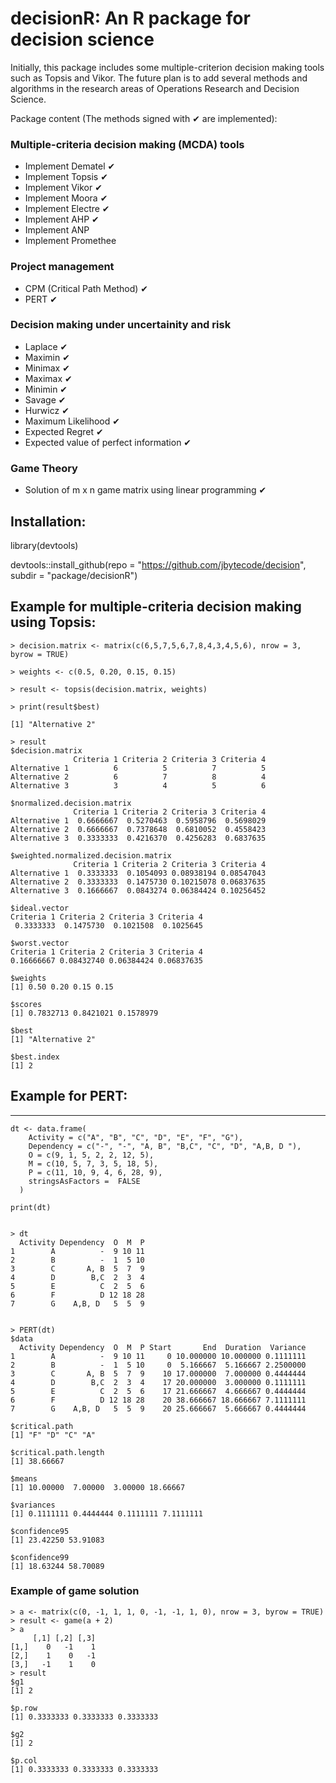 # decisionR: An R package for decision science

Initially, this package includes some multiple-criterion decision making tools such as Topsis and Vikor.
The future plan is to add several methods and algorithms in the research areas of Operations Research and Decision Science.

Package content (The methods signed with &#10004; are implemented):

### Multiple-criteria decision making (MCDA) tools 
* Implement Dematel &#10004; 
* Implement Topsis &#10004;
* Implement Vikor &#10004;
* Implement Moora &#10004;
* Implement Electre &#10004;
* Implement AHP &#10004;
* Implement ANP
* Implement Promethee

### Project management
* CPM (Critical Path Method) &#10004;
* PERT &#10004;

### Decision making under uncertainity and risk
* Laplace &#10004;
* Maximin &#10004;
* Minimax &#10004;
* Maximax &#10004;
* Minimin &#10004;
* Savage &#10004;
* Hurwicz &#10004;
* Maximum Likelihood &#10004;
* Expected Regret &#10004;
* Expected value of perfect information &#10004;

### Game Theory
* Solution of m x n game matrix using linear programming &#10004;


Installation:
-------------

library(devtools)

devtools::install_github(repo = "https://github.com/jbytecode/decision", subdir = "package/decisionR")



Example for multiple-criteria decision making using Topsis:
---------------
```
> decision.matrix <- matrix(c(6,5,7,5,6,7,8,4,3,4,5,6), nrow = 3, byrow = TRUE)

> weights <- c(0.5, 0.20, 0.15, 0.15)

> result <- topsis(decision.matrix, weights)

> print(result$best)

[1] "Alternative 2"

> result
$decision.matrix
              Criteria 1 Criteria 2 Criteria 3 Criteria 4
Alternative 1          6          5          7          5
Alternative 2          6          7          8          4
Alternative 3          3          4          5          6

$normalized.decision.matrix
              Criteria 1 Criteria 2 Criteria 3 Criteria 4
Alternative 1  0.6666667  0.5270463  0.5958796  0.5698029
Alternative 2  0.6666667  0.7378648  0.6810052  0.4558423
Alternative 3  0.3333333  0.4216370  0.4256283  0.6837635

$weighted.normalized.decision.matrix
              Criteria 1 Criteria 2 Criteria 3 Criteria 4
Alternative 1  0.3333333  0.1054093 0.08938194 0.08547043
Alternative 2  0.3333333  0.1475730 0.10215078 0.06837635
Alternative 3  0.1666667  0.0843274 0.06384424 0.10256452

$ideal.vector
Criteria 1 Criteria 2 Criteria 3 Criteria 4 
 0.3333333  0.1475730  0.1021508  0.1025645 

$worst.vector
Criteria 1 Criteria 2 Criteria 3 Criteria 4 
0.16666667 0.08432740 0.06384424 0.06837635 

$weights
[1] 0.50 0.20 0.15 0.15

$scores
[1] 0.7832713 0.8421021 0.1578979

$best
[1] "Alternative 2"

$best.index
[1] 2

```


## Example for PERT: ##
____________________
```
dt <- data.frame(
    Activity = c("A", "B", "C", "D", "E", "F", "G"),
    Dependency = c("-", "-", "A, B", "B,C", "C", "D", "A,B, D "),
    O = c(9, 1, 5, 2, 2, 12, 5),
    M = c(10, 5, 7, 3, 5, 18, 5),
    P = c(11, 10, 9, 4, 6, 28, 9),
    stringsAsFactors =  FALSE
  )

print(dt)


> dt
  Activity Dependency  O  M  P
1        A          -  9 10 11
2        B          -  1  5 10
3        C       A, B  5  7  9
4        D        B,C  2  3  4
5        E          C  2  5  6
6        F          D 12 18 28
7        G    A,B, D   5  5  9


> PERT(dt)
$data
  Activity Dependency  O  M  P Start       End  Duration  Variance
1        A          -  9 10 11     0 10.000000 10.000000 0.1111111
2        B          -  1  5 10     0  5.166667  5.166667 2.2500000
3        C       A, B  5  7  9    10 17.000000  7.000000 0.4444444
4        D        B,C  2  3  4    17 20.000000  3.000000 0.1111111
5        E          C  2  5  6    17 21.666667  4.666667 0.4444444
6        F          D 12 18 28    20 38.666667 18.666667 7.1111111
7        G    A,B, D   5  5  9    20 25.666667  5.666667 0.4444444

$critical.path
[1] "F" "D" "C" "A"

$critical.path.length
[1] 38.66667

$means
[1] 10.00000  7.00000  3.00000 18.66667

$variances
[1] 0.1111111 0.4444444 0.1111111 7.1111111

$confidence95
[1] 23.42250 53.91083

$confidence99
[1] 18.63244 58.70089
```


### Example of game solution ###
```
> a <- matrix(c(0, -1, 1, 1, 0, -1, -1, 1, 0), nrow = 3, byrow = TRUE)
> result <- game(a + 2)
> a
     [,1] [,2] [,3]
[1,]    0   -1    1
[2,]    1    0   -1
[3,]   -1    1    0
> result
$g1
[1] 2

$p.row
[1] 0.3333333 0.3333333 0.3333333

$g2
[1] 2

$p.col
[1] 0.3333333 0.3333333 0.3333333
```
